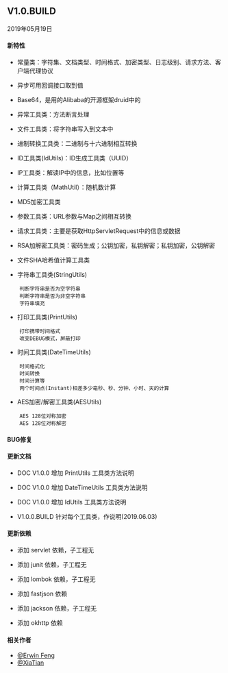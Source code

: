 ## V1.0.BUILD

2019年05月19日

#### 新特性

- 常量类：字符集、文档类型、时间格式、加密类型、日志级别、请求方法、客户端代理协议

- 异步可用回调接口取到值

- Base64，是用的Alibaba的开源框架druid中的

- 异常工具类：方法断言处理

- 文件工具类：将字符串写入到文本中

- 进制转换工具类：二进制与十六进制相互转换

- ID工具类(IdUtils)：ID生成工具类（UUID）

- IP工具类：解读IP中的信息，比如位置等

- 计算工具类（MathUtil）：随机数计算

- MD5加密工具类

- 参数工具类：URL参数与Map之间相互转换

- 请求工具类：主要是获取HttpServletRequest中的信息或数据

- RSA加解密工具类：密码生成；公钥加密，私钥解密；私钥加密，公钥解密

- 文件SHA哈希值计算工具类

- 字符串工具类(StringUtils)

```
    判断字符串是否为空字符串
    判断字符串是否为非空字符串
    字符串填充
```

- 打印工具类(PrintUtils)

```
    打印携带时间格式
    改变DEBUG模式，屏蔽打印
```


- 时间工具类(DateTimeUtils)

```
    时间格式化
    时间转换
    时间计算等
    两个时间点(Instant)相差多少毫秒、秒、分钟、小时、天的计算
```

- AES加密/解密工具类(AESUtils)

```
    AES 128位对称加密
    AES 128位对称解密
```

#### BUG修复

#### 更新文档

- DOC V1.0.0 增加 PrintUtils 工具类方法说明

- DOC V1.0.0 增加 DateTimeUtils 工具类方法说明

- DOC V1.0.0 增加 IdUtils 工具类方法说明

- V1.0.0.BUILD 针对每个工具类，作说明(2019.06.03)

#### 更新依赖

- 添加 servlet 依赖，子工程无

- 添加 junit 依赖，子工程无

- 添加 lombok 依赖，子工程无

- 添加 fastjson 依赖

- 添加 jackson 依赖，子工程无

- 添加 okhttp 依赖

#### 相关作者

- [@Erwin Feng](https://github.com/fengwenyi)
- [@XiaTian](https://github.com/XiaTian175)